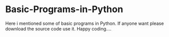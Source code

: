 # Basic-Programs-in-Python
Here i mentioned some of basic programs in Python. If anyone want please download the source code use it. Happy coding....
